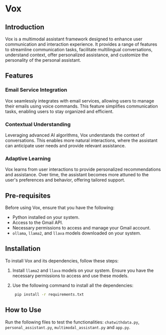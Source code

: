# Vox

## Introduction

Vox is a multimodal assistant framework designed to enhance user communication and interaction experience. It provides a range of features to streamline communication tasks, facilitate multilingual conversations, understand context, offer personalized assistance, and customize the personality of the personal assistant.
## Features

### Email Service Integration

Vox seamlessly integrates with email services, allowing users to manage their emails using voice commands. This feature simplifies communication tasks, enabling users to stay organized and efficient.

### Contextual Understanding

Leveraging advanced AI algorithms, Vox understands the context of conversations. This enables more natural interactions, where the assistant can anticipate user needs and provide relevant assistance.

### Adaptive Learning

Vox learns from user interactions to provide personalized recommendations and assistance. Over time, the assistant becomes more attuned to the user's preferences and behavior, offering tailored support.


## Pre-requisites

Before using Vox, ensure that you have the following:

- Python installed on your system.
- Access to the Gmail API.
- Necessary permissions to access and manage your Gmail account.
- `ollama`, `llama2`, and `llava` models downloaded on your system.

## Installation

To install Vox and its dependencies, follow these steps:

1. Install `llama2` and `llava` models on your system. Ensure you have the necessary permissions to access and use these models.

2. Use the following command to install all the dependencies:

   ```bash
    pip install -r requirements.txt

## How to Use
Run the following files to test the functionalities: `chatwithdata.py`, `personal_assistant.py`, `multimodal_assistant.py` and `app.py`.
